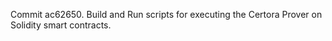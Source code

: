 Commit ac62650.                    Build and Run scripts for executing the Certora Prover on Solidity smart contracts.